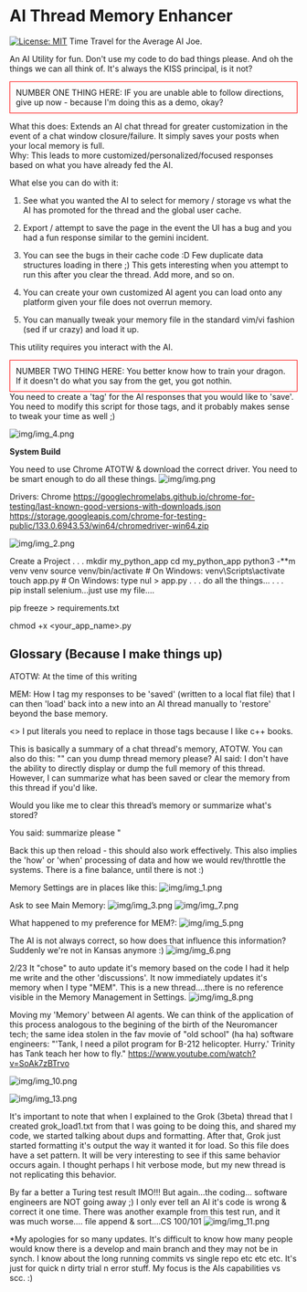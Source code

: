 # AI Thread Memory Enhancer
[![License: MIT](https://img.shields.io/badge/License-MIT-yellow.svg)](https://opensource.org/licenses/MIT)
Time Travel for the Average AI Joe.

An AI Utility for fun.
Don't use my code to do bad things please. 
And oh the things we can all think of.
It's always the KISS principal, is it not?
<div style="border: 1px solid red; padding: 10px;">
NUMBER ONE THING HERE:
IF you are unable able to follow directions, give up now - because I'm doing this as a demo, okay?
</div>

What this does:
Extends an AI chat thread for greater customization in the event of a chat window closure/failure.
It simply saves your posts when your local memory is full.  
Why:
This leads to more customized/personalized/focused responses based on what you have already
fed the AI.

What else you can do with it:
1) See what you wanted the AI to select for memory / storage vs
what the AI has promoted for the thread and the global user
cache.

2) Export / attempt to save the page in the event the UI has a bug
and you had a fun response similar to the gemini incident.

3) You can see the bugs in their cache code :D Few duplicate data structures loading in there ;)
This gets interesting when you attempt to run this after you clear the thread. Add more, and so on.

4) You can create your own customized AI agent you can load onto any platform given your file does not overrun memory.

5) You can manually tweak your memory file in the standard vim/vi fashion (sed if ur crazy) and load it up.


This utility requires you interact with the AI.  
<div style="border: 1px solid red; padding: 10px;">
NUMBER TWO THING HERE:
You better know how to train your dragon.  If it doesn't do what you say from the get, you got nothin.
</div>
You need to create a 'tag' for the AI responses that you would like to 'save'.
You need to modify this script for those tags, and it probably makes sense to tweak your time as well ;)

![img/img_4.png](img/img_4.png)



**System Build**

You need to use Chrome ATOTW  & download the correct driver. You need to be smart enough to do all these things.
![img/img.png](img.png)

Drivers:
Chrome
https://googlechromelabs.github.io/chrome-for-testing/last-known-good-versions-with-downloads.json
https://storage.googleapis.com/chrome-for-testing-public/133.0.6943.53/win64/chromedriver-win64.zip

![img/img_2.png](img/img_2.png)


Create a Project 
.
.
.
mkdir my_python_app
cd my_python_app
python3 -**m venv venv
source venv/bin/activate  # On Windows: venv\Scripts\activate
touch app.py  # On Windows: type nul > app.py
.
.
.
do all the things...
. 
.
.
pip install selenium...just use my file....

pip freeze > requirements.txt

chmod +x <your_app_name>.py



**Glossary (Because I make things up)**
-------------------------------------------------------------
ATOTW: At the time of this writing

MEM: How I tag my responses to be 'saved' (written to a local flat file) that I can then 'load' back into a new
into an AI thread manually to 'restore' beyond the base memory.

<> I put literals you need to replace in those tags because I like c++ books.

This is basically a summary of a chat thread's memory, ATOTW.
You can also do this:
""
can you dump thread memory please?
AI said:
I don't have the ability to directly display or dump the 
full memory of this thread. However, I can summarize what 
has been saved or clear the memory from this thread if 
you'd like.

Would you like me to clear this thread’s memory or 
summarize what's stored?


You said:
summarize please
"

Back this up then reload - this should also work effectively.
This also implies the 'how' or 'when' processing of data and
how we would rev/throttle the systems.  There is a fine balance,
until there is not :)


Memory Settings are in places like this:
![img/img_1.png](img/img_1.png)

Ask to see Main Memory:
![img/img_3.png](img/img_3.png)
![img/img_7.png](img/img_7.png)

What happened to my preference for MEM?:
![img/img_5.png](img/img_5.png)

The AI is not always correct, so how does that influence
this information? Suddenly we're not in Kansas anymore :)
![img/img_6.png](img/img_6.png)

2/23 
It "chose" to auto update it's memory based on the code I had
it help me write and the other 'discussions'.  It now
immediately updates it's memory when I type "MEM".
This is a new thread....there is no reference visible in 
the Memory Management in Settings.
![img/img_8.png](img/img_8.png)

Moving my 'Memory' between AI agents.
We can think of the application of this process analogous to the begining
of the birth of the Neuromancer tech; the same idea stolen in the fav movie of "old school" (ha ha)
software engineers:
"'Tank, I need a pilot program for B-212 helicopter. Hurry.' Trinity has Tank teach her how to fly."
https://www.youtube.com/watch?v=SoAk7zBTrvo

![img/img_10.png](img/img_10.png)

![img/img_13.png](img/img_13.png)

It's important to note that when I explained to the Grok (3beta) thread that I created 
grok_load1.txt from that I was going to be doing this, and shared my code, we started
talking about dups and formatting. After that, Grok just started formatting it's output
the way it wanted it for load.   So this file does have a set pattern.
It will be very interesting to see if this same behavior occurs again.  I thought perhaps I
hit verbose mode, but my new thread is not replicating this behavior.

By far a better a Turing test result IMO!!!  But again...the coding...
software engineers are NOT going away ;)  I only ever tell an AI it's code is wrong & correct it
one time.  There was another example from this test run, and it was much worse....
file append & sort....CS 100/101
![img/img_11.png](img/img_11.png)

*My apologies for so many updates.  It's difficult to know how many people would know
there is a develop and main branch and they may not be in synch.  I know about the long 
running commits vs single repo etc etc etc.  It's just for quick n dirty trial n error
stuff.  My focus is the AIs capabilities vs scc. :)